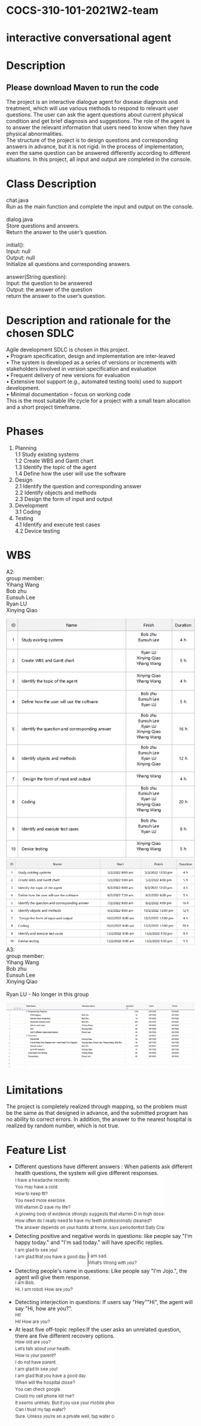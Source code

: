 # COCS-310-101-2021W2-team 
# interactive conversational agent
# Description

## Please download Maven to run the code<Br/>
The project is an interactive dialogue agent for disease diagnosis and treatment, which will use various methods to respond to relevant user questions. The user can ask the agent questions about current physical condition and get brief diagnosis and suggestions. The role of the agent is to answer the relevant information that users need to know when they have physical abnormalities.<Br/>
The structure of the project is to design questions and corresponding answers in advance, but it is not rigid. In the process of implementation, even the same question can be answered differently according to different situations. In this project, all input and output are completed in the console.<Br/>
# Class Description
chat.java<Br/>
Run as the main function and complete the input and output on the console.<Br/><Br/>
dialog.java<Br/>
Store questions and answers.<Br/>
Return the answer to the user’s question.<Br/><Br/>
initial():<Br/>
Input: null<Br/>
Output: null<Br/>
Initialize all questions and corresponding answers.<Br/><Br/>
answer(String question):<Br/>
Input: the question to be answered<Br/>
Output: the answer of the question<Br/>
return the answer to the user’s question.<Br/>
# Description and rationale for the chosen SDLC
Agile development SDLC is chosen in this project.<Br/>
• Program specification, design and implementation are inter-leaved<Br/>
• The system is developed as a series of versions or increments with stakeholders involved in version specification and evaluation<Br/>
• Frequent delivery of new versions for evaluation<Br/>
• Extensive tool support (e.g., automated testing tools) used to support development.<Br/>
• Minimal documentation – focus on working code<Br/>
This is the most suitable life cycle for a project with a small team allocation and a short project timeframe.<Br/>
# Phases
1. Planning<Br/>
1.1 Study existing systems<Br/>
1.2 Create WBS and Gantt chart<Br/>
1.3 Identify the topic of the agent<Br/>
1.4 Define how the user will use the software<Br/>
2. Design<Br/>
2.1 Identify the question and corresponding answer<Br/>
2.2 Identify objects and methods<Br/>
2.3 Design the form of input and output<Br/>
3. Development<Br/>
3.1 Coding<Br/>
4. Testing<Br/>
4.1 Identify and execute test cases<Br/>
4.2 Device testing<Br/>
# WBS
A2:<Br/>
group member: <Br/>
Yihang Wang<Br/>
Bob zhu<Br/>
Eunsuh Lee<Br/>
Ryan LU <Br/>
Xinying Qiao<Br/>

![image](https://github.com/yihang9344/COCS-310-101-2021W2-team/blob/main/image.png)<Br/>
![image3](https://github.com/yihang9344/COCS-310-101-2021W2-team/blob/main/image3.png)<Br/>
A3:<Br/>
group member: <Br/>
Yihang Wang<Br/>
Bob zhu<Br/>
Eunsuh Lee<Br/>
Xinying Qiao<Br/>
<Br/>
Ryan LU - No longer in this group<Br/>

![image2](https://github.com/yihang9344/COCS-310-101-2021W2-team/blob/main/image2.png)

# Limitations
The project is completely realized through mapping, so the problem must be the same as that designed in advance, and the submitted program has no ability to correct errors.
In addition, the answer to the nearest hospital is realized by random number, which is not true.

# Feature List
- Different questions have different answers : When patients ask different health questions, the system will give different responses.<Br/>
 ![response](https://github.com/yihang9344/COCS-310-101-2021W2-team/blob/main/different%20replies.png)
- Detecting positive and negative words in questions: like people say "I'm happy today." and "I'm sad today." will have specific replies.<Br/>
 ![positive](https://github.com/yihang9344/COCS-310-101-2021W2-team/blob/main/positive%20words.png)
 ![negative](https://github.com/yihang9344/COCS-310-101-2021W2-team/blob/main/negative%20words.jpeg)
- Detecting people's name in questions: Like people say "I'm Jojo.", the agent will give them response.<Br/>
 ![name](https://github.com/yihang9344/COCS-310-101-2021W2-team/blob/main/name.jpeg)
- Detecting interjection in questions: If users say "Hey""Hi", the agent will say "Hi, how are you?".<Br/>
 ![UH](https://github.com/yihang9344/COCS-310-101-2021W2-team/blob/main/UH.jpeg)
- At least five off-topic replies:If the user asks an unrelated question, there are five different recovery options.<Br/>
 ![off-topic](https://github.com/yihang9344/COCS-310-101-2021W2-team/blob/main/5%20out-off%20topic.png)

